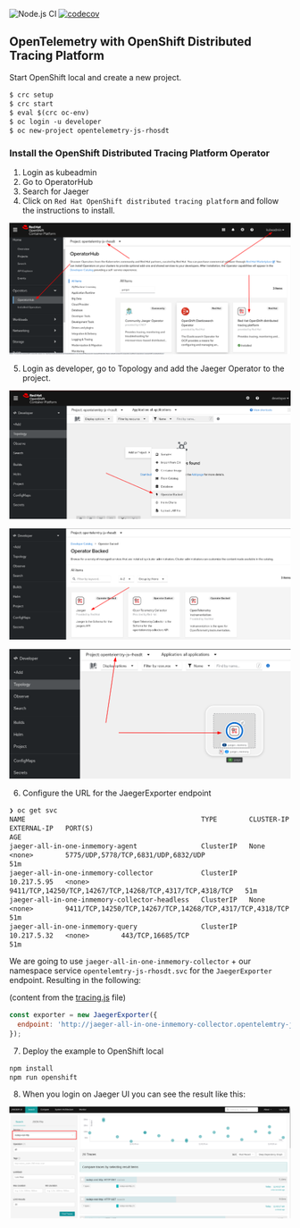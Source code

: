  ![Node.js CI](https://github.com/nodeshift-starters/nodejs-rest-http/workflows/ci/badge.svg)
 [![codecov](https://codecov.io/gh/nodeshift-starters/nodejs-rest-http/branch/main/graph/badge.svg?token=3uYea6eZu8)](https://codecov.io/gh/nodeshift-starters/nodejs-rest-http)

## OpenTelemetry with OpenShift Distributed Tracing Platform

Start OpenShift local and create a new project.

```
$ crc setup
$ crc start
$ eval $(crc oc-env)
$ oc login -u developer
$ oc new-project opentelemetry-js-rhosdt
```
### Install the OpenShift Distributed Tracing Platform Operator

1. Login as kubeadmin
2. Go to OperatorHub
3. Search for Jaeger
4. Click on `Red Hat OpenShift distributed tracing platform` and follow the instructions to install.

![kubeadmin-login-operatorhub](images/kubeadmin.png)

5. Login as developer, go to Topology and add the Jaeger Operator to the project.

![operator](images/operator.png)

![jaeger](images/jaeger.png)

![topology](images/topology.png)

6. Configure the URL for the JaegerExporter endpoint

```
❯ oc get svc
NAME                                            TYPE        CLUSTER-IP    EXTERNAL-IP   PORT(S)                                                    AGE
jaeger-all-in-one-inmemory-agent                ClusterIP   None          <none>        5775/UDP,5778/TCP,6831/UDP,6832/UDP                        51m
jaeger-all-in-one-inmemory-collector            ClusterIP   10.217.5.95   <none>        9411/TCP,14250/TCP,14267/TCP,14268/TCP,4317/TCP,4318/TCP   51m
jaeger-all-in-one-inmemory-collector-headless   ClusterIP   None          <none>        9411/TCP,14250/TCP,14267/TCP,14268/TCP,4317/TCP,4318/TCP   51m
jaeger-all-in-one-inmemory-query                ClusterIP   10.217.5.32   <none>        443/TCP,16685/TCP                                          51m
```

We are going to use `jaeger-all-in-one-inmemory-collector` + our namespace service `opentelemtry-js-rhosdt.svc` for the `JaegerExporter` endpoint. Resulting in the following:

(content from the [tracing.js](./tracing.js) file)
```js
const exporter = new JaegerExporter({
  endpoint: 'http://jaeger-all-in-one-inmemory-collector.opentelemtry-js-rhosdt.svc:14268/api/traces'
});
```

7. Deploy the example to OpenShift local

```
npm install
npm run openshift
```

8. When you login on Jaeger UI you can see the result like this:

![result](images/result.png)
